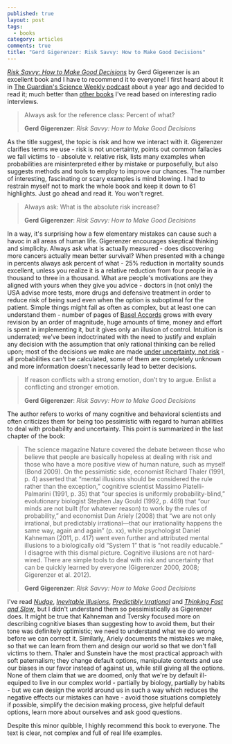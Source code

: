 ```yaml
---
published: true
layout: post
tags:
  - books
category: articles
comments: true
title: "Gerd Gigerenzer: Risk Savvy: How to Make Good Decisions"
---
```


[*Risk Savvy: How to Make Good Decisions*](https://www.goodreads.com/book/show/18114056-risk-savvy) by Gerd Gigerenzer is an excellent book and I have to recommend it to everyone! I first heard about it in [The Guardian's Science Weekly podcast](http://www.theguardian.com/science/audio/2014/jun/02/science-weekly-podcast-risk-savvy-gerd-gigerenzer) about a year ago and decided to read it; much better than [other books](https://www.goodreads.com/book/show/17847037-untangling-the-web) I've read based on interesting radio interviews.

> Always ask for the reference class: Percent of what?
>
> __Gerd Gigerenzer__: _Risk Savvy: How to Make Good Decisions_

As the title suggest, the topic is risk and how we interact with it. Gigerenzer clarifies terms we use - risk is not uncertainty, points out common fallacies we fall victims to - absolute v. relative risk, lists many examples when probabilities are misinterpreted either by mistake or purposefully, but also suggests methods and tools to employ to improve our chances. The number of interesting, fascinating or scary examples is mind blowing. I had to restrain myself not to mark the whole book and keep it down to 61 highlights. Just go ahead and read it. You won't regret.

> Always ask: What is the absolute risk increase?
>
> __Gerd Gigerenzer__: _Risk Savvy: How to Make Good Decisions_

In a way, it's surprising how a few elementary mistakes can cause such a havoc in all areas of human life. Gigerenzer encourages skeptical thinking and simplicity. Always ask what is actually measured - does discovering more cancers actually mean better survival? When presented with a change in percents always ask percent of what - 25% reduction in mortality sounds excellent, unless you realize it is a relative reduction from four people in a thousand to three in a thousand. What are people's motivations are they aligned with yours when they give you advice - doctors in (not only) the USA advise more tests, more drugs and defensive treatment in order to reduce risk of being sued even when the option is suboptimal for the patient. Simple things might fail as often as complex, but at least one can understand them - number of pages of [Basel Accords](https://en.wikipedia.org/wiki/Basel_Accords) grows with every revision by an order of magnitude, huge amounts of time, money and effort is spent in implementing it, but it gives only an illusion of control. Intuition is underrated; we've been indoctrinated with the need to justify and explain any decision with the assumption that only rational thinking can be relied upon; most of the decisions we make are made [under uncertainty, not risk](/articles/nate-silver-signal-and-noise/) - all probabilities can't be calculated, some of them are completely unknown and more information doesn't necessarily lead to better decisions.

> If reason conflicts with a strong emotion, don’t try to argue. Enlist a conflicting and stronger emotion.
>
> __Gerd Gigerenzer__: _Risk Savvy: How to Make Good Decisions_

The author refers to works of many cognitive and behavioral scientists and often criticizes them for being too pessimistic with regard to human abilities to deal with probability and uncertainty. This point is summarized in the last chapter of the book:

> The science magazine Nature covered the debate between those who believe that people are basically hopeless at dealing with risk and those who have a more positive view of human nature, such as myself (Bond 2009). On the pessimistic side, economist Richard Thaler (1991, p. 4) asserted that “mental illusions should be considered the rule rather than the exception,” cognitive scientist Massimo Piatelli-Palmarini (1991, p. 35) that “our species is uniformly probability-blind,” evolutionary biologist Stephen Jay Gould (1992, p. 469) that “our minds are not built (for whatever reason) to work by the rules of probability,” and economist Dan Ariely (2008) that “we are not only irrational, but predictably irrational—that our irrationality happens the same way, again and again” (p. xx), while psychologist Daniel Kahneman (2011, p. 417) went even further and attributed mental illusions to a biologically old “System 1” that is “not readily educable.” I disagree with this dismal picture. Cognitive illusions are not hard-wired. There are simple tools to deal with risk and uncertainty that can be quickly learned by everyone (Gigerenzer 2000, 2008; Gigerenzer et al. 2012).
>
> __Gerd Gigerenzer__: _Risk Savvy: How to Make Good Decisions_

I've read [*Nudge*](https://www.goodreads.com/book/show/2527900.Nudge), [*Inevitable Illusions*](https://www.goodreads.com/book/show/342894.Inevitable_Illusions), [*Predictibly Irrational*](https://www.goodreads.com/book/show/1713426.Predictably_Irrational) and [*Thinking Fast and Slow*](https://www.goodreads.com/book/show/11468377-thinking-fast-and-slow), but I didn't understand them so pessimistically as Gigerenzer does. It might be true that Kahneman and Tversky focused more on describing cognitive biases than suggesting how to avoid them, but their tone was definitely optimistic; we need to understand what we do wrong before we can correct it. Similarly, Ariely documents the mistakes we make, so that we can learn from them and design our world so that we don't fall victims to them. Thaler and Sunstein have the most practical approach with soft paternalism; they change default options, manipulate contexts and use our biases in our favor instead of against us, while still giving all the options. None of them claim that we are doomed, only that we're by default ill-equiped to live in our complex world - partially by biology, partially by habits - but we can design the world around us in such a way which reduces the negative effects our mistakes can have - avoid those situations completely if possible, simplify the decision making process, give helpful default options, learn more about ourselves and ask good questions.

Despite this minor quibble, I highly recommend this book to everyone. The text is clear, not complex and full of real life examples.
